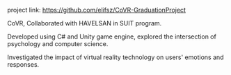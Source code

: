 project link: https://github.com/elifsz/CoVR-GraduationProject

CoVR, Collaborated with HAVELSAN in SUIT program.

Developed using C# and Unity game engine, explored the intersection of psychology and computer science.

Investigated the impact of virtual reality technology on users' emotions and responses.
